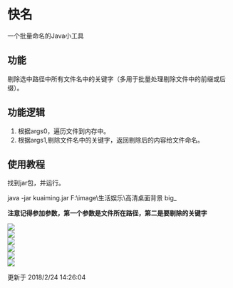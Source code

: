 # 快名

一个批量命名的Java小工具

功能
---

剔除选中路径中所有文件名中的关键字（多用于批量处理剔除文件中的前缀或后缀）。

功能逻辑
----

1. 根据args0，遍历文件到内存中。
2. 根据args1,剔除文件名中的关键字，返回剔除后的内容给文件命名。  

使用教程
----

找到jar包，并运行。

java -jar kuaiming.jar F:\\image\\生活娱乐\\高清桌面背景 big_  

**注意记得参加参数，第一个参数是文件所在路径，第二是要剔除的关键字**

![](https://raw.githubusercontent.com/bugskiller-cn/bugskiller-kuaiming/master/abc/01.png)  
![](https://raw.githubusercontent.com/bugskiller-cn/bugskiller-kuaiming/master/abc/02.png)  
![](https://raw.githubusercontent.com/bugskiller-cn/bugskiller-kuaiming/master/abc/03.png)  
![](https://raw.githubusercontent.com/bugskiller-cn/bugskiller-kuaiming/master/abc/04.png)  
![](https://raw.githubusercontent.com/bugskiller-cn/bugskiller-kuaiming/master/abc/05.png)  
![](https://raw.githubusercontent.com/bugskiller-cn/bugskiller-kuaiming/master/abc/06.png)  

更新于 2018/2/24 14:26:04

